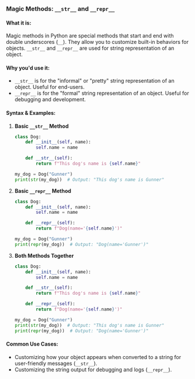 ### Magic Methods: `__str__` and `__repr__`

#### What it is:
Magic methods in Python are special methods that start and end with double underscores (`__`). They allow you to customize built-in behaviors for objects. `__str__` and `__repr__` are used for string representation of an object.

#### Why you'd use it:
- `__str__` is for the "informal" or "pretty" string representation of an object. Useful for end-users.
- `__repr__` is for the "formal" string representation of an object. Useful for debugging and development.

#### Syntax & Examples:

1. **Basic `__str__` Method**
    ```python
    class Dog:
        def __init__(self, name):
            self.name = name

        def __str__(self):
            return f"This dog's name is {self.name}"

    my_dog = Dog("Gunner")
    print(str(my_dog))  # Output: "This dog's name is Gunner"
    ```

2. **Basic `__repr__` Method**
    ```python
    class Dog:
        def __init__(self, name):
            self.name = name

        def __repr__(self):
            return f"Dog(name='{self.name}')"

    my_dog = Dog("Gunner")
    print(repr(my_dog))  # Output: "Dog(name='Gunner')"
    ```

3. **Both Methods Together**
    ```python
    class Dog:
        def __init__(self, name):
            self.name = name

        def __str__(self):
            return f"This dog's name is {self.name}"

        def __repr__(self):
            return f"Dog(name='{self.name}')"

    my_dog = Dog("Gunner")
    print(str(my_dog))  # Output: "This dog's name is Gunner"
    print(repr(my_dog))  # Output: "Dog(name='Gunner')"
    ```

#### Common Use Cases:
- Customizing how your object appears when converted to a string for user-friendly messages (`__str__`).
- Customizing the string output for debugging and logs (`__repr__`).

